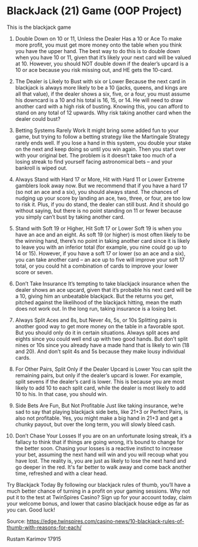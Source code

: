 # BlackJack (21) Game (OOP Project)
This is the blackjack game
1. Double Down on 10 or 11, Unless the Dealer Has a 10 or Ace
To make more profit, you must get more money onto the table when you think you have the upper hand. The best way to do this is to double down when you have 10 or 11, given that it’s likely your next card will be valued at 10. However, you should NOT double down if the dealer’s upcard is a 10 or ace because you risk missing out, and HE gets the 10-card.

2. The Dealer is Likely to Bust with six or Lower
Because the next card in blackjack is always more likely to be a 10 (jacks, queens, and kings are all that value), if the dealer shows a six, five, or a four, you must assume his downcard is a 10 and his total is 16, 15, or 14. He will need to draw another card with a high risk of busting. Knowing this, you can afford to stand on any total of 12 upwards. Why risk taking another card when the dealer could bust?

3. Betting Systems Rarely Work
It might bring some added fun to your game, but trying to follow a betting strategy like the Martingale Strategy rarely ends well. If you lose a hand in this system, you double your stake on the next and keep doing so until you win again. Then you start over with your original bet. The problem is it doesn’t take too much of a losing streak to find yourself facing astronomical bets – and your bankroll is wiped out.

4. Always Stand with Hard 17 or More, Hit with Hard 11 or Lower
Extreme gamblers look away now. But we recommend that if you have a hard 17 (so not an ace and a six), you should always stand. The chances of nudging up your score by landing an ace, two, three, or four, are too low to risk it. Plus, if you do stand, the dealer can still bust. And it should go without saying, but there is no point standing on 11 or fewer because you simply can’t bust by taking another card.

5. Stand with Soft 19 or Higher, Hit Soft 17 or Lower
Soft 19 is when you have an ace and an eight. As soft 19 (or higher) is most often likely to be the winning hand, there’s no point in taking another card since it is likely to leave you with an inferior total (for example, you nine could go up to 14 or 15). However, if you have a soft 17 or lower (so an ace and a six), you can take another card – an ace up to five will improve your soft 17 total, or you could hit a combination of cards to improve your lower score or seven.


6. Don’t Take Insurance
It’s tempting to take blackjack insurance when the dealer shows an ace upcard, given that it’s probable his next card will be a 10, giving him an unbeatable blackjack. But the returns you get, pitched against the likelihood of the blackjack hitting, mean the math does not work out. In the long run, taking insurance is a losing bet.

7. Always Split Aces and 8s, but Never 4s, 5s, or 10s
Splitting pairs is another good way to get more money on the table in a favorable spot. But you should only do it in certain situations. Always split aces and eights since you could well end up with two good hands. But don’t split nines or 10s since you already have a made hand that is likely to win (18 and 20). And don’t split 4s and 5s because they make lousy individual cards.

8. For Other Pairs, Split Only if the Dealer Upcard is Lower
You can split the remaining pairs, but only if the dealer’s upcard is lower. For example, split sevens if the dealer’s card is lower. This is because you are most likely to add 10 to each split card, while the dealer is most likely to add 10 to his. In that case, you should win.

9. Side Bets Are Fun, But Not Profitable
Just like taking insurance, we’re sad to say that playing blackjack side bets, like 21+3 or Perfect Pairs, is also not profitable. Yes, you might make a big hand in 21+3 and get a chunky payout, but over the long term, you will slowly bleed cash.

10. Don’t Chase Your Losses
If you are on an unfortunate losing streak, it’s a fallacy to think that if things are going wrong, it’s bound to change for the better soon. Chasing your losses is a reactive instinct to increase your bet, assuming the next hand will win and you will recoup what you have lost. The reality is, you are just as likely to lose the next hand and go deeper in the red. It's far better to walk away and come back another time, refreshed and with a clear head.

Try Blackjack Today
By following our blackjack rules of thumb, you’ll have a much better chance of turning in a profit on your gaming sessions. Why not put it to the test at TwinSpires Casino? Sign up for your account today, claim your welcome bonus, and lower that casino blackjack house edge as far as you can. Good luck!

Source: https://edge.twinspires.com/casino-news/10-blackjack-rules-of-thumb-with-reasons-for-each/  

Rustam Karimov
17915
